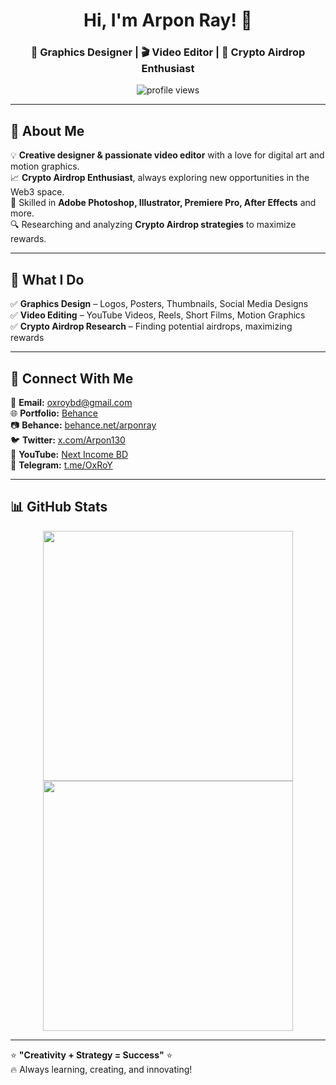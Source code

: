 <h1 align="center">Hi, I'm Arpon Ray! 👋</h1>
<h3 align="center">🎨 Graphics Designer | 🎬 Video Editor | 🚀 Crypto Airdrop Enthusiast</h3>

<p align="center">
  <img src="https://komarev.com/ghpvc/?username=ArponRay&label=Profile+Views&color=blue&style=plastic" alt="profile views" />
</p>

---

## 🚀 About Me  
💡 **Creative designer & passionate video editor** with a love for digital art and motion graphics.  
📈 **Crypto Airdrop Enthusiast**, always exploring new opportunities in the Web3 space.  
🎯 Skilled in **Adobe Photoshop, Illustrator, Premiere Pro, After Effects** and more.  
🔍 Researching and analyzing **Crypto Airdrop strategies** to maximize rewards.  

---

## 💼 What I Do  
✅ **Graphics Design** – Logos, Posters, Thumbnails, Social Media Designs  
✅ **Video Editing** – YouTube Videos, Reels, Short Films, Motion Graphics  
✅ **Crypto Airdrop Research** – Finding potential airdrops, maximizing rewards  

---

## 🔗 Connect With Me  
📩 **Email:** [oxroybd@gmail.com](mailto:oxroybd@gmail.com)  
🌐 **Portfolio:** [Behance](https://www.behance.net/arponray)  
📷 **Behance:** [behance.net/arponray](https://www.behance.net/arponray)  
🐦 **Twitter:** [x.com/Arpon130](https://x.com/Arpon130)  
🎥 **YouTube:** [Next Income BD](https://youtube.com/@NextIncomeBD)  
💬 **Telegram:** [t.me/OxRoY](https://youtube.com/@OxRoY)  

---

## 📊 GitHub Stats  
<p align="center">
  <img src="https://github-readme-stats.vercel.app/api?username=ArponRay&show_icons=true&theme=tokyonight" width="400px" />
  <img src="https://github-readme-stats.vercel.app/api/top-langs/?username=ArponRay&layout=compact&theme=tokyonight" width="400px" />
</p>

---

⭐ **"Creativity + Strategy = Success"** ⭐  
🔥 Always learning, creating, and innovating!
<!---
arponox/arponox is a ✨ special ✨ repository because its `README.md` (this file) appears on your GitHub profile.
You can click the Preview link to take a look at your changes.
--->
